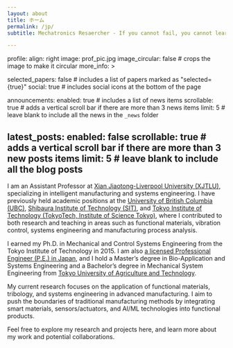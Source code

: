 ```yaml
---
layout: about
title: ホーム
permalink: /jp/
subtitle: Mechatronics Resaercher - If you cannot fail, you cannot learn.

---
```


profile:
  align: right
  image: prof_pic.jpg
  image_circular: false # crops the image to make it circular
  more_info: >
    <p> </p>
    <p> </p>
    <p> </p>

selected_papers: false # includes a list of papers marked as "selected={true}"
social: true # includes social icons at the bottom of the page

announcements:
  enabled: true # includes a list of news items
  scrollable: true # adds a vertical scroll bar if there are more than 3 news items
  limit: 5 # leave blank to include all the news in the `_news` folder

latest_posts:
  enabled: false
  scrollable: true # adds a vertical scroll bar if there are more than 3 new posts items
  limit: 5 # leave blank to include all the blog posts
---

I am an Assistant Professor at [Xian Jiaotong-Liverpool University (XJTLU)](https://www.xjtlu.edu.cn/en), specializing in intelligent manufacturing and systems engineering. I have previously held academic positions at the [University of British Columbia (UBC)](https://www.ubc.ca/), [Shibaura Institute of Technology (SIT)](https://www.shibaura-it.ac.jp/en/index.html), and [Tokyo Institute of Technology (TokyoTech, Institute of Science Tokyo)](https://www.titech.ac.jp/english), where I contributed to both research and teaching in areas such as functional materials, vibration control, systems engineering and manufacturing process analysis.

I earned my Ph.D. in Mechanical and Control Systems Engineering from the Tokyo Institute of Technology in 2015. I am also [a licensed Professional Engineer (P.E.) in Japan](https://www.engineer.or.jp/sub09/), and I hold a Master’s degree in Bio-Application and Systems Engineering and a Bachelor’s degree in Mechanical System Engineering from [Tokyo University of Agriculture and Technology](https://www.tuat.ac.jp/en/).

My current research focuses on the application of functional materials, tribology, and systems engineering in advanced manufacturing. I aim to push the boundaries of traditional manufacturing methods by integrating smart materials, sensors/actuators, and AI/ML technologies into functional products.

Feel free to explore my research and projects here, and learn more about my work and potential collaborations.

<!-- Write your biography here. Tell the world about yourself. Link to your favorite [subreddit](http://reddit.com). You can put a picture in, too. The code is already in, just name your picture `prof_pic.jpg` and put it in the `img/` folder.

Put your address / P.O. box / other info right below your picture. You can also disable any of these elements by editing `profile` property of the YAML header of your `_pages/about.md`. Edit `_bibliography/papers.bib` and Jekyll will render your [publications page](/al-folio/publications/) automatically.

Link to your social media connections, too. This theme is set up to use [Font Awesome icons](https://fontawesome.com/) and [Academicons](https://jpswalsh.github.io/academicons/), like the ones below. Add your Facebook, Twitter, LinkedIn, Google Scholar, or just disable all of them.
-->
